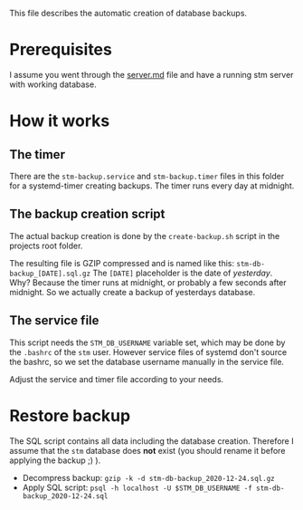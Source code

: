 This file describes the automatic creation of database backups.

# Prerequisites

I assume you went through the [server.md](server.md) file and have a running stm server with working database.

# How it works

## The timer
There are the `stm-backup.service` and `stm-backup.timer` files in this folder for a systemd-timer creating backups.
The timer runs every day at midnight.

## The backup creation script
The actual backup creation is done by the `create-backup.sh` script in the projects root folder.

The resulting file is GZIP compressed and is named like this: `stm-db-backup_[DATE].sql.gz`
The `[DATE]` placeholder is the date of *yesterday*.
Why? Because the timer runs at midnight, or probably a few seconds after midnight.
So we actually create a backup of yesterdays database.

## The service file
This script needs the `STM_DB_USERNAME` variable set, which may be done by the `.bashrc` of the `stm` user.
However service files of systemd don't source the bashrc, so we set the database username manually in the service file.

Adjust the service and timer file according to your needs.

# Restore backup

The SQL script contains all data including the database creation.
Therefore I assume that the `stm` database does **not** exist (you should rename it before applying the backup ;) ).

* Decompress backup: `gzip -k -d stm-db-backup_2020-12-24.sql.gz`
* Apply SQL script: `psql -h localhost -U $STM_DB_USERNAME -f stm-db-backup_2020-12-24.sql`